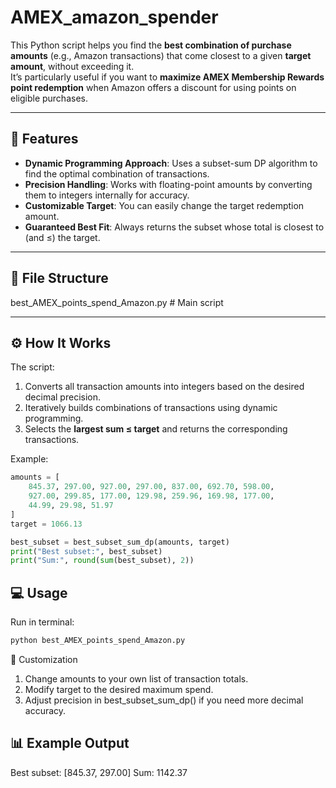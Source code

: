 # AMEX_amazon_spender

This Python script helps you find the **best combination of purchase amounts** (e.g., Amazon transactions) that come closest to a given **target amount**, without exceeding it.  
It’s particularly useful if you want to **maximize AMEX Membership Rewards point redemption** when Amazon offers a discount for using points on eligible purchases.

---

## 📌 Features
- **Dynamic Programming Approach**: Uses a subset-sum DP algorithm to find the optimal combination of transactions.
- **Precision Handling**: Works with floating-point amounts by converting them to integers internally for accuracy.
- **Customizable Target**: You can easily change the target redemption amount.
- **Guaranteed Best Fit**: Always returns the subset whose total is closest to (and ≤) the target.

---

## 📂 File Structure
best_AMEX_points_spend_Amazon.py # Main script

---

## ⚙️ How It Works
The script:
1. Converts all transaction amounts into integers based on the desired decimal precision.
2. Iteratively builds combinations of transactions using dynamic programming.
3. Selects the **largest sum ≤ target** and returns the corresponding transactions.

Example:
```python
amounts = [
    845.37, 297.00, 927.00, 297.00, 837.00, 692.70, 598.00,
    927.00, 299.85, 177.00, 129.98, 259.96, 169.98, 177.00,
    44.99, 29.98, 51.97
]
target = 1066.13

best_subset = best_subset_sum_dp(amounts, target)
print("Best subset:", best_subset)
print("Sum:", round(sum(best_subset), 2))
```
## 💻 Usage
Run in terminal:
```python
python best_AMEX_points_spend_Amazon.py
```

🔧 Customization
1. Change amounts to your own list of transaction totals.
2. Modify target to the desired maximum spend.
3. Adjust precision in best_subset_sum_dp() if you need more decimal accuracy.

## 📊 Example Output
Best subset: [845.37, 297.00]
Sum: 1142.37


